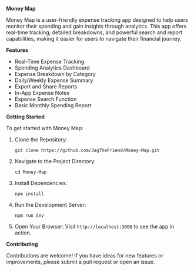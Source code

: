 **Money Map**

Money Map is a user-friendly expense tracking app designed to help users monitor their spending and gain insights through analytics. This app offers real-time tracking, detailed breakdowns, and powerful search and report capabilities, making it easier for users to navigate their financial journey.

**Features**

- Real-Time Expense Tracking
- Spending Analytics Dashboard
- Expense Breakdown by Category
- Daily/Weekly Expense Summary
- Export and Share Reports
- In-App Expense Notes
- Expense Search Function
- Basic Monthly Spending Report


**Getting Started**

To get started with Money Map:

1. Clone the Repository:
   ```
   git clone https://github.com/JagTheFriend/Money-Map.git
   ```

2. Navigate to the Project Directory:
   ```
   cd Money-Map
   ```

3. Install Dependencies:
   ```
   npm install
   ```

4. Run the Development Server:
   ```
   npm run dev
   ```

5. Open Your Browser: Visit `http://localhost:3000` to see the app in action.

**Contributing**

Contributions are welcome! If you have ideas for new features or improvements, please submit a pull request or open an issue.
